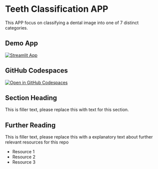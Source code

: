 # Teeth Classification APP

This APP focus on classifying a dental image into one of 7 distinct categories.

## Demo App

[![Streamlit App](https://static.streamlit.io/badges/streamlit_badge_black_white.svg)](https://github.com/Mona1Tarek/Teeth-Classification/blob/main/Assignment1.ipynb)

## GitHub Codespaces

[![Open in GitHub Codespaces](https://github.com/codespaces/badge.svg)](https://codespaces.new/streamlit/app-starter-kit?quickstart=1)

## Section Heading

This is filler text, please replace this with text for this section.

## Further Reading

This is filler text, please replace this with a explanatory text about further relevant resources for this repo
- Resource 1
- Resource 2
- Resource 3

